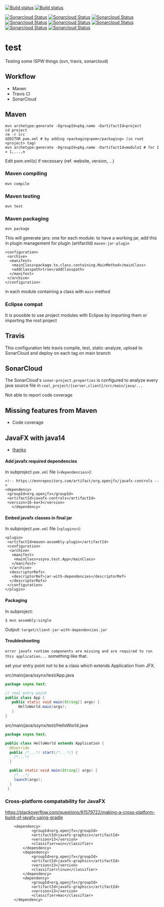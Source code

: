 [![Build status](https://ci.appveyor.com/api/projects/status/isagiyxunlwm0tkj/branch/main?svg=true)](https://ci.appveyor.com/project/StefanoBelli/test/branch/main)
[![Build status](https://travis-ci.com/StefanoBelli/test.svg?branch=main)](https://travis-ci.com/StefanoBelli/test)

[![Sonarcloud Status](https://sonarcloud.io/api/project_badges/measure?project=StefanoBelli_test&metric=sqale_index)](https://sonarcloud.io/dashboard?id=StefanoBelli_test)
[![Sonarcloud Status](https://sonarcloud.io/api/project_badges/measure?project=StefanoBelli_test&metric=sqale_rating)](https://sonarcloud.io/dashboard?id=StefanoBelli_test)
[![Sonarcloud Status](https://sonarcloud.io/api/project_badges/measure?project=StefanoBelli_test&metric=alert_status)](https://sonarcloud.io/dashboard?id=StefanoBelli_test)
[![Sonarcloud Status](https://sonarcloud.io/api/project_badges/measure?project=StefanoBelli_test&metric=code_smells)](https://sonarcloud.io/dashboard?id=StefanoBelli_test)
[![Sonarcloud Status](https://sonarcloud.io/api/project_badges/measure?project=StefanoBelli_test&metric=reliability_rating)](https://sonarcloud.io/dashboard?id=StefanoBelli_test)
[![Sonarcloud Status](https://sonarcloud.io/api/project_badges/measure?project=StefanoBelli_test&metric=security_rating)](https://sonarcloud.io/dashboard?id=StefanoBelli_test)
[![Sonarcloud Status](https://sonarcloud.io/api/project_badges/measure?project=StefanoBelli_test&metric=vulnerabilities)](https://sonarcloud.io/dashboard?id=StefanoBelli_test)
[![Sonarcloud Status](https://sonarcloud.io/api/project_badges/measure?project=StefanoBelli_test&metric=duplicated_lines_density)](https://sonarcloud.io/dashboard?id=StefanoBelli_test)

# test
Testing some ISPW things (svn, travis, sonarcloud)

## Workflow

 * Maven
 * Travis CI
 * SonarCloud
 
## Maven

 ```
 mvn archetype:generate -DgroupId=pkg.name -DartifactId=project
 cd project
 rm -r src
 $EDITOR pom.xml # by adding <packaging>pom</packaging> (in root <project> tag)
 mvn archetype:generate -DgroupId=pkg.name -DartifactId=moduleI # for I = 1,...,n
 ```
 
 Edit pom.xml(s) if necessary (ref. website, version, ...)

### Maven compiling

 ```mvn compile```
 
### Maven testing

 ```mvn test```
 
### Maven packaging

 ```mvn package```
 
 This will generate jars: one for each module: to have a working jar, add this in plugin management for plugin (artifactId) ```maven-jar-plugin```
 
 ```
 <configuration>
  <archive>
   <manifest>
    <mainClass>package.to.class.containing.MainMethod</mainClass>
    <addClasspath>true</addClasspath>
   </manifest>
  </archive>
 </configuration>
```
 in each module containing a class with ```main``` method
 
 
### Eclipse compat

 It is possible to use project modules with Eclipse by importing them or importing the root project
 
 
## Travis

 This configuration lets travis compile, test, static-analyze, upload to SonarCloud and deploy on each tag on main branch
 
## SonarCloud

 The SonarCloud's ```sonar-project.properties``` is configured to analyze every java source file in ```cool_project/{server,client}/src/main/java/...```
 
 Not able to report code coverage

## Missing features from Maven

 * Code coverage
 
## JavaFX with java14

 * [thanks](https://github.com/javafxports/openjdk-jfx/issues/236#issuecomment-426583174)
 
#### Add javafx required dependencies

 In subproject ```pom.xml``` file (```<dependencies>```):
 
 ```
 <!-- https://mvnrepository.com/artifact/org.openjfx/javafx-controls -->
 <dependency>
  <groupId>org.openjfx</groupId>
  <artifactId>javafx-controls</artifactId>
  <version>16-ea+3</version>
	</dependency>
 ```

#### Embed javafx classes in final jar

 In subproject ```pom.xml``` file (```<plugins>```):
 
 ```
 <plugin>
  <artifactId>maven-assembly-plugin</artifactId>
  <configuration>
   <archive>
    <manifest>
     <mainClass>ssynx.test.App</mainClass>
    </manifest>
   </archive>
   <descriptorRefs>
    <descriptorRef>jar-with-dependencies</descriptorRef>
   </descriptorRefs>
  </configuration>
 </plugin>
 ```
 
#### Packaging

 In subproject:
 
 ```
 $ mvn assembly:single
 ```
 
 Output: ```target/client-jar-with-dependencies.jar```
 
#### Troubleshooting

 ```error javafx runtime components are missing and are required to run this application...``` something like that.
 
  set your entry point not to be a class which extends Application from JFX.
  
  src/main/java/ssynx/test/App.java
  
  ```java
  package ssynx.test;
  
  // real entry point
  public class App {
     public static void main(String[] args) {
        HelloWorld.main(args);
     }
  }
  ```
 
  src/main/java/ssynx/test/HelloWorld.java
  
  ```java
  package ssynx.test;
  
  public class HelloWorld extends Application {
    @Override
    public /*...*/ start(/*...*/) {
      /*...*/
    }

    public static void main(String[] args) {
      /*...*/
      launch(args);
    }
   }
   ```
   
### Cross-platform compatability for JavaFX

 https://stackoverflow.com/questions/61579722/making-a-cross-platform-build-of-javafx-using-gradle

~~~
	<dependency>
            <groupId>org.openjfx</groupId>
            <artifactId>javafx-graphics</artifactId>
            <version>13</version>
            <classifier>win</classifier>
        </dependency>
        <dependency>
            <groupId>org.openjfx</groupId>
            <artifactId>javafx-graphics</artifactId>
            <version>13</version>
            <classifier>linux</classifier>
        </dependency>
        <dependency>
            <groupId>org.openjfx</groupId>
            <artifactId>javafx-graphics</artifactId>
            <version>13</version>
            <classifier>mac</classifier>
	</dependency>
~~~

 
 
